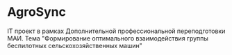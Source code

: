 # AgroSync
IT проект в рамках Дополнительной профессиональной переподготовки МАИ. Тема "Формирование оптимального взаимодействия группы беспилотных сельскохозяйственных машин"
